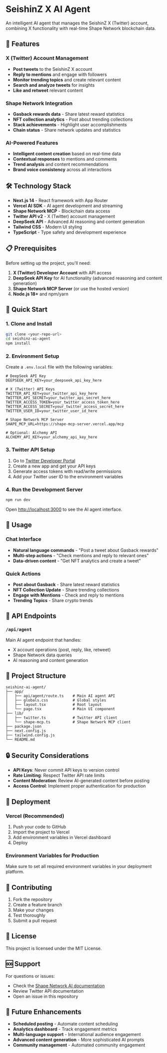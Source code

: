 # SeishinZ X AI Agent

An intelligent AI agent that manages the SeishinZ X (Twitter) account, combining X functionality with real-time Shape Network blockchain data.

## 🚀 Features

### X (Twitter) Account Management
- **Post tweets** to the SeishinZ X account
- **Reply to mentions** and engage with followers
- **Monitor trending topics** and create relevant content
- **Search and analyze tweets** for insights
- **Like and retweet** relevant content

### Shape Network Integration
- **Gasback rewards data** - Share latest reward statistics
- **NFT collection analytics** - Post about trending collections
- **Stack achievements** - Highlight user accomplishments
- **Chain status** - Share network updates and statistics

### AI-Powered Features
- **Intelligent content creation** based on real-time data
- **Contextual responses** to mentions and comments
- **Trend analysis** and content recommendations
- **Brand voice consistency** across all interactions

## 🛠️ Technology Stack

- **Next.js 14** - React framework with App Router
- **Vercel AI SDK** - AI agent development and streaming
- **Shape Network MCP** - Blockchain data access
- **Twitter API v2** - X (Twitter) account management
- **DeepSeek API** - Advanced AI reasoning and content generation
- **Tailwind CSS** - Modern UI styling
- **TypeScript** - Type safety and development experience

## 📋 Prerequisites

Before setting up the project, you'll need:

1. **X (Twitter) Developer Account** with API access
2. **DeepSeek API Key** for AI functionality (advanced reasoning and content generation)
3. **Shape Network MCP Server** (or use the hosted version)
4. **Node.js 18+** and npm/yarn

## 🚀 Quick Start

### 1. Clone and Install

```bash
git clone <your-repo-url>
cd seishinz-ai-agent
npm install
```

### 2. Environment Setup

Create a `.env.local` file with the following variables:

```env
# DeepSeek API Key
DEEPSEEK_API_KEY=your_deepseek_api_key_here

# X (Twitter) API Keys
TWITTER_API_KEY=your_twitter_api_key_here
TWITTER_API_SECRET=your_twitter_api_secret_here
TWITTER_ACCESS_TOKEN=your_twitter_access_token_here
TWITTER_ACCESS_SECRET=your_twitter_access_secret_here
TWITTER_USER_ID=your_twitter_user_id_here

# Shape Network MCP Server
SHAPE_MCP_URL=https://shape-mcp-server.vercel.app/mcp

# Optional: Alchemy API
ALCHEMY_API_KEY=your_alchemy_api_key_here
```

### 3. Twitter API Setup

1. Go to [Twitter Developer Portal](https://developer.twitter.com/)
2. Create a new app and get your API keys
3. Generate access tokens with read/write permissions
4. Add your Twitter user ID to the environment variables

### 4. Run the Development Server

```bash
npm run dev
```

Open [http://localhost:3000](http://localhost:3000) to see the AI agent interface.

## 🎯 Usage

### Chat Interface
- **Natural language commands** - "Post a tweet about Gasback rewards"
- **Multi-step actions** - "Check mentions and reply to relevant ones"
- **Data-driven content** - "Get NFT analytics and create a tweet"

### Quick Actions
- **Post about Gasback** - Share latest reward statistics
- **NFT Collection Update** - Share trending collections
- **Engage with Mentions** - Check and reply to mentions
- **Trending Topics** - Share crypto trends

## 🔧 API Endpoints

### `/api/agent`
Main AI agent endpoint that handles:
- X account operations (post, reply, like, retweet)
- Shape Network data queries
- AI reasoning and content generation

## 📁 Project Structure

```
seishinz-ai-agent/
├── app/
│   ├── api/agent/route.ts    # Main AI agent API
│   ├── globals.css           # Global styles
│   ├── layout.tsx            # Root layout
│   └── page.tsx              # Main UI component
├── lib/
│   ├── twitter.ts            # Twitter API client
│   └── shape-mcp.ts          # Shape Network MCP client
├── package.json
├── next.config.js
├── tailwind.config.js
└── README.md
```

## 🔒 Security Considerations

- **API Keys**: Never commit API keys to version control
- **Rate Limiting**: Respect Twitter API rate limits
- **Content Moderation**: Review AI-generated content before posting
- **Access Control**: Implement proper authentication for production

## 🚀 Deployment

### Vercel (Recommended)

1. Push your code to GitHub
2. Import the project to Vercel
3. Add environment variables in Vercel dashboard
4. Deploy

### Environment Variables for Production

Make sure to set all required environment variables in your deployment platform.

## 🤝 Contributing

1. Fork the repository
2. Create a feature branch
3. Make your changes
4. Test thoroughly
5. Submit a pull request

## 📄 License

This project is licensed under the MIT License.

## 🆘 Support

For questions or issues:
- Check the [Shape Network AI documentation](https://docs.shape.network/building-on-shape/ai)
- Review Twitter API documentation
- Open an issue in this repository

## 🔮 Future Enhancements

- **Scheduled posting** - Automate content scheduling
- **Analytics dashboard** - Track engagement metrics
- **Multi-language support** - International audience engagement
- **Advanced content generation** - More sophisticated AI prompts
- **Community management** - Automated community engagement 
